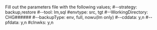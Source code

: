 Fill out the parameters file with the following values;
#--strategy: backup,restore
#--tool: lm,sql
#envtype: src, tgt
#--WorkingDirectory: CHG######
#--backupType: env, full, nowu(lm only)
#--cddata: y,n
#--pfdata: y,n
#clnwks: y,n

